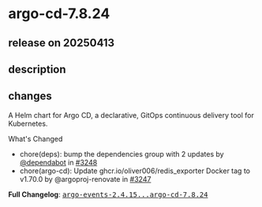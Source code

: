 # argo-cd-7.8.24

## release on 20250413
## description
## changes
A Helm chart for Argo CD, a declarative, GitOps continuous delivery tool for Kubernetes.

What's Changed

* chore(deps): bump the dependencies group with 2 updates by <a class="user-mention notranslate" data-hovercard-type="organization" data-hovercard-url="/orgs/dependabot/hovercard" data-octo-click="hovercard-link-click" data-octo-dimensions="link_type:self" href="https://github.com/dependabot">@dependabot</a> in <a class="issue-link js-issue-link" data-error-text="Failed to load title" data-id="2990376746" data-permission-text="Title is private" data-url="https://github.com/argoproj/argo-helm/issues/3248" data-hovercard-type="pull_request" data-hovercard-url="/argoproj/argo-helm/pull/3248/hovercard" href="https://github.com/argoproj/argo-helm/pull/3248">#3248</a>
* chore(argo-cd): Update ghcr.io/oliver006/redis_exporter Docker tag to v1.70.0 by @argoproj-renovate in <a class="issue-link js-issue-link" data-error-text="Failed to load title" data-id="2990225978" data-permission-text="Title is private" data-url="https://github.com/argoproj/argo-helm/issues/3247" data-hovercard-type="pull_request" data-hovercard-url="/argoproj/argo-helm/pull/3247/hovercard" href="https://github.com/argoproj/argo-helm/pull/3247">#3247</a>

<strong>Full Changelog</strong>: <a class="commit-link" href="https://github.com/argoproj/argo-helm/compare/argo-events-2.4.15...argo-cd-7.8.24"><tt>argo-events-2.4.15...argo-cd-7.8.24</tt></a>

